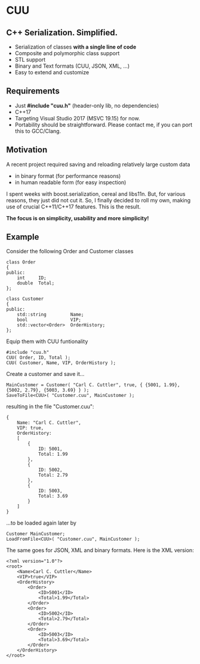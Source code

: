 #  CUU

## C++ Serialization. Simplified.
* Serialization of classes **with a single line of code**
* Composite and polymorphic class support
* STL support
* Binary and Text formats (CUU, JSON, XML, ...)
* Easy to extend and customize

## Requirements
* Just **#include "cuu.h"** (header-only lib, no dependencies)
* C++17
* Targeting Visual Studio 2017 (MSVC 19.15) for now. 
* Portability should be straightforward. Please contact me, if you can port this to GCC/Clang.

## Motivation
A recent project required saving and reloading relatively large custom data 
* in binary format (for performance reasons) 
* in human readable form (for easy inspection)

I spent weeks with boost.serialization, cereal and libs11n. But, for various reasons, they just did not cut it. So, I finally decided to roll my own, making use of crucial C++11/C++17 features. This is the result. 

**The focus is on simplicity, usability and more simplicity!**

## Example
Consider the following Order and Customer classes
```
class Order
{
public:
    int     ID;
    double  Total;
};

class Customer
{
public:
    std::string         Name;
    bool                VIP;
    std::vector<Order>  OrderHistory;
};
```
Equip them with CUU funtionality 
```
#include "cuu.h"
CUU( Order, ID, Total );
CUU( Customer, Name, VIP, OrderHistory );
```
Create a customer and save it...
```
MainCustomer = Customer( "Carl C. Cuttler", true, { {5001, 1.99}, {5002, 2.79}, {5003, 3.69} } );
SaveToFile<CUU>( "Customer.cuu", MainCustomer );
```
resulting in the file "Customer.cuu":
```
{
    Name: "Carl C. Cuttler", 
    VIP: true, 
    OrderHistory: 
    [
        {
            ID: 5001, 
            Total: 1.99
        }, 
        {
            ID: 5002, 
            Total: 2.79
        }, 
        {
            ID: 5003, 
            Total: 3.69
        }
    ]  
}
```
...to be loaded again later by
```
Customer MainCustomer;
LoadFromFile<CUU>( "Customer.cuu", MainCustomer );
```
The same goes for JSON, XML and binary formats. Here is the XML version:
```
<?xml version="1.0"?>
<root>
    <Name>Carl C. Cuttler</Name>
    <VIP>true</VIP>
    <OrderHistory>
        <Order>
            <ID>5001</ID>
            <Total>1.99</Total>
        </Order>
        <Order>
            <ID>5002</ID>
            <Total>2.79</Total>
        </Order>
        <Order>
            <ID>5003</ID>
            <Total>3.69</Total>
        </Order>
    </OrderHistory>
</root>
```
